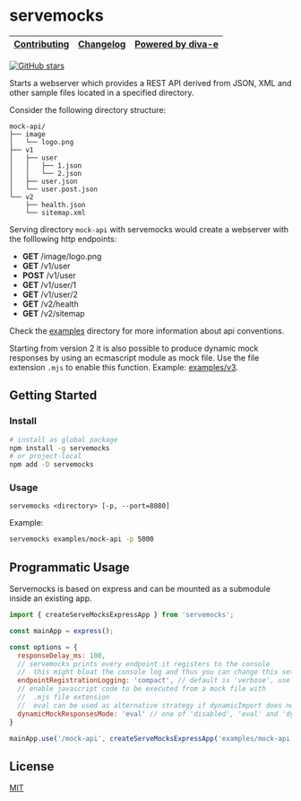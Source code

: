 # servemocks

| [Contributing](/CONTRIBUTING.md) | [Changelog](/CHANGELOG.md) | [Powered by diva-e](https://www.diva-e.com) |
|----------------------------------|----------------------------|---------------------------------------------|

[![GitHub stars](https://img.shields.io/github/stars/diva-e/servemocks.svg?style=social&label=Star)](https://github.com/diva-e/servemocks)

Starts a webserver which provides a REST API derived from JSON, XML and other sample files located in a specified directory.

Consider the following directory structure:

```plantuml
mock-api/
├── image
│   └── logo.png
├── v1
│   ├── user
│   │   ├── 1.json
│   │   └── 2.json
│   ├── user.json
│   └── user.post.json
└── v2
    ├── health.json
    └── sitemap.xml
```

Serving directory `mock-api` with servemocks would create a webserver with the folllowing http endpoints:

* **GET**   /image/logo.png
* **GET**   /v1/user
* **POST**  /v1/user
* **GET**   /v1/user/1
* **GET**   /v1/user/2
* **GET**   /v2/health
* **GET**   /v2/sitemap

Check the [examples](https://github.com/diva-e/servemocks/tree/main/examples) directory for more information about api conventions.

Starting from version 2 it is also possible to produce dynamic mock responses by using an ecmascript module
as mock file. Use the file extension `.mjs` to enable this function.
Example: [examples/v3](https://github.com/diva-e/servemocks/tree/main/examples/v3).

## Getting Started

### Install

```bash
# install as global package
npm install -g servemocks
# or project-local
npm add -D servemocks
```

### Usage

```plain
servemocks <directory> [-p, --port=8080]
```

Example:

```bash
servemocks examples/mock-api -p 5000
```

## Programmatic Usage

Servemocks is based on express and can be mounted as a submodule inside an existing app.

```js
import { createServeMocksExpressApp } from 'servemocks';

const mainApp = express();

const options = {
  responseDelay_ms: 100,
  // servemocks prints every endpoint it registers to the console
  //  this might bloat the console log and thus you can change this setting here
  endpointRegistrationLogging: 'compact', // default is 'verbose', use 'disabled' to not show any of those logs
  // enable javascript code to be executed from a mock file with 
  //  .mjs file extension
  //  eval can be used as alternative strategy if dynamicImport does not work
  dynamicMockResponsesMode: 'eval' // one of 'disabled', 'eval' and 'dynamicImport'
}

mainApp.use('/mock-api', createServeMocksExpressApp('examples/mock-api', options))
```

## License

[MIT](LICENSE)
